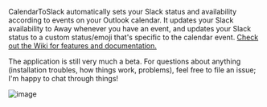 CalendarToSlack automatically sets your Slack status and availability according to events on your Outlook calendar. It updates your Slack availability to Away whenever you have an event, and updates your Slack status to a custom status/emoji that's specific to the calendar event. [Check out the Wiki for features and documentation.](https://github.com/robhruska/CalendarToSlack/wiki)

The application is still very much a beta. For questions about anything (installation troubles, how things work, problems), feel free to file an issue; I'm happy to chat through things!

![image](https://cloud.githubusercontent.com/assets/1224017/13204981/49b07646-d8a2-11e5-8ab3-eece29cdefcd.png)
